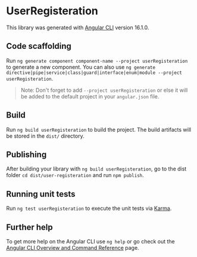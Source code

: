 # UserRegisteration

This library was generated with [Angular CLI](https://github.com/angular/angular-cli) version 16.1.0.

## Code scaffolding

Run `ng generate component component-name --project userRegisteration` to generate a new component. You can also use `ng generate directive|pipe|service|class|guard|interface|enum|module --project userRegisteration`.
> Note: Don't forget to add `--project userRegisteration` or else it will be added to the default project in your `angular.json` file. 

## Build

Run `ng build userRegisteration` to build the project. The build artifacts will be stored in the `dist/` directory.

## Publishing

After building your library with `ng build userRegisteration`, go to the dist folder `cd dist/user-registeration` and run `npm publish`.

## Running unit tests

Run `ng test userRegisteration` to execute the unit tests via [Karma](https://karma-runner.github.io).

## Further help

To get more help on the Angular CLI use `ng help` or go check out the [Angular CLI Overview and Command Reference](https://angular.io/cli) page.
